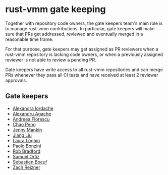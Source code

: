 # rust-vmm gate keeping

Together with repository code owners, the gate keepers team's main role is to
manage rust-vmm contributions. In particular, gate keepers will make sure that
PRs get addressed, reviewed and eventually merged in a reasonable time frame.

For that purpose, gate keepers may get assigned as PR reviewers when a rust-vmm
repository is lacking code owners, or when a previously assigned reviewer is not
able to review a pending PR.

Gate keepers have write access to all rust-vmm repositories and can merge PRs
whenever they pass all CI tests and have received at least 2 reviewer approvals.

## Gate keepers

* [Alexandra Iordache](https://github.com/aghecenco)
* [Alexandru Agache](https://github.com/alexandruag)
* [Andreea Florescu](https://github.com/andreeaflorescu)
* [Chao Peng](https://github.com/chao-p)
* [Jenny Mankin](https://github.com/jennymankin)
* [Jiang Liu](https://github.com/jiangliu)
* [Laura Loghin](https://github.com/lauralt)
* [Paolo Bonzini](https://github.com/bonzini)
* [Rob Bradford](https://github.com/rbradford)
* [Samuel Ortiz](https://github.com/sameo)
* [Sebastien Boeuf](https://github.com/sboeuf)
* [Zach Reizner](https://github.com/zachreizner)
